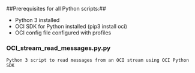 ##Prerequisites for all Python scripts:##
- Python 3 installed
- OCI SDK for Python installed (pip3 install oci)
- OCI config file configured with profiles

### OCI_stream_read_messages.py.py

```
Python 3 script to read messages from an OCI stream using OCI Python SDK
```
